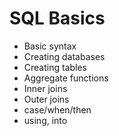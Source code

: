 # SQL Basics

* Basic syntax
* Creating databases 
* Creating tables
* Aggregate functions
* Inner joins
* Outer joins
* case/when/then
* using, into
